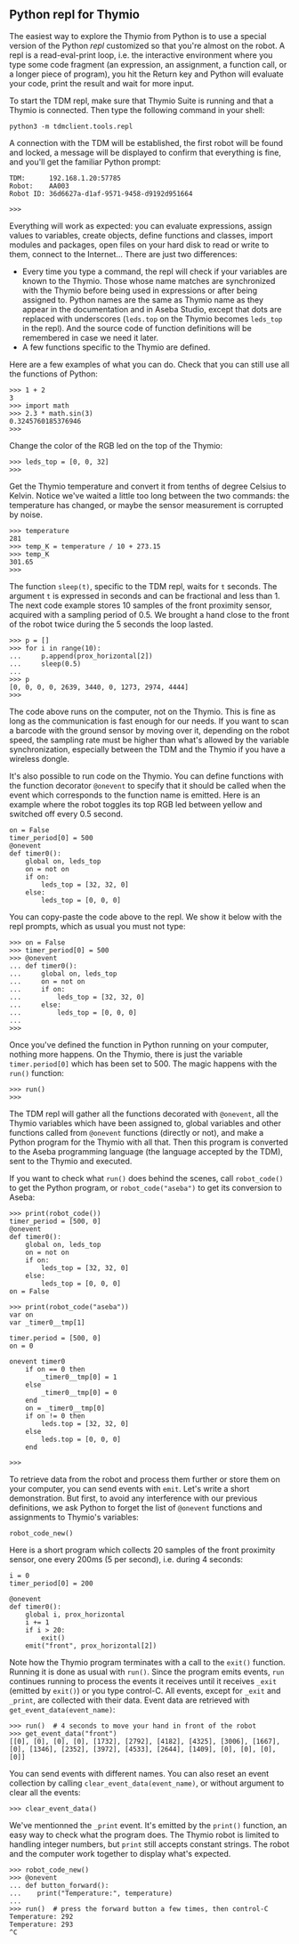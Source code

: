## Python repl for Thymio

The easiest way to explore the Thymio from Python is to use a special version of the Python _repl_ customized so that you're almost on the robot. A repl is a read-eval-print loop, i.e. the interactive environment where you type some code fragment (an expression, an assignment, a function call, or a longer piece of program), you hit the Return key and Python will evaluate your code, print the result and wait for more input.

To start the TDM repl, make sure that Thymio Suite is running and that a Thymio is connected. Then type the following command in your shell:
```
python3 -m tdmclient.tools.repl
```

A connection with the TDM will be established, the first robot will be found and locked, a message will be displayed to confirm that everything is fine, and you'll get the familiar Python prompt:
```
TDM:      192.168.1.20:57785
Robot:    AA003
Robot ID: 36d6627a-d1af-9571-9458-d9192d951664

>>>
```

Everything will work as expected: you can evaluate expressions, assign values to variables, create objects, define functions and classes, import modules and packages, open files on your hard disk to read or write to them, connect to the Internet... There are just two differences:
- Every time you type a command, the repl will check if your variables are known to the Thymio. Those whose name matches are synchronized with the Thymio before being used in expressions or after being assigned to. Python names are the same as Thymio name as they appear in the documentation and in Aseba Studio, except that dots are replaced with underscores (`leds.top` on the Thymio becomes `leds_top` in the repl). And the source code of function definitions will be remembered in case we need it later.
- A few functions specific to the Thymio are defined.

Here are a few examples of what you can do. Check that you can still use all the functions of Python:
```
>>> 1 + 2
3
>>> import math
>>> 2.3 * math.sin(3)
0.3245760185376946
>>>
```

Change the color of the RGB led on the top of the Thymio:
```
>>> leds_top = [0, 0, 32]
>>>
```

Get the Thymio temperature and convert it from tenths of degree Celsius to Kelvin. Notice we've waited a little too long between the two commands: the temperature has changed, or maybe the sensor measurement is corrupted by noise.
```
>>> temperature
281
>>> temp_K = temperature / 10 + 273.15
>>> temp_K
301.65
>>>
```

The function `sleep(t)`, specific to the TDM repl, waits for `t` seconds. The argument `t` is expressed in seconds and can be fractional and less than 1. The next code example stores 10 samples of the front proximity sensor, acquired with a sampling period of 0.5. We brought a hand close to the front of the robot twice during the 5 seconds the loop lasted.
```
>>> p = []
>>> for i in range(10):
...     p.append(prox_horizontal[2])
...     sleep(0.5)
...
>>> p
[0, 0, 0, 0, 2639, 3440, 0, 1273, 2974, 4444]
>>>
```

The code above runs on the computer, not on the Thymio. This is fine as long as the communication is fast enough for our needs. If you want to scan a barcode with the ground sensor by moving over it, depending on the robot speed, the sampling rate must be higher than what's allowed by the variable synchronization, especially between the TDM and the Thymio if you have a wireless dongle.

It's also possible to run code on the Thymio. You can define functions with the function decorator `@onevent` to specify that it should be called when the event which corresponds to the function name is emitted. Here is an example where the robot toggles its top RGB led between yellow and switched off every 0.5 second.
```
on = False
timer_period[0] = 500
@onevent
def timer0():
    global on, leds_top
    on = not on
    if on:
        leds_top = [32, 32, 0]
    else:
        leds_top = [0, 0, 0]
```

You can copy-paste the code above to the repl. We show it below with the repl prompts, which as usual you must not type:
```
>>> on = False
>>> timer_period[0] = 500
>>> @onevent
... def timer0():
...     global on, leds_top
...     on = not on
...     if on:
...         leds_top = [32, 32, 0]
...     else:
...         leds_top = [0, 0, 0]
...
>>>
```

Once you've defined the function in Python running on your computer, nothing more happens. On the Thymio, there is just the variable `timer.period[0]` which has been set to 500. The magic happens with the `run()` function:
```
>>> run()
>>>
```

The TDM repl will gather all the functions decorated with `@onevent`, all the Thymio variables which have been assigned to, global variables and other functions called from `@onevent` functions (directly or not), and make a Python program for the Thymio with all that. Then this program is converted to the Aseba programming language (the language accepted by the TDM), sent to the Thymio and executed.

If you want to check what `run()` does behind the scenes, call `robot_code()` to get the Python program, or `robot_code("aseba")` to get its conversion to Aseba:
```
>>> print(robot_code())
timer_period = [500, 0]
@onevent
def timer0():
    global on, leds_top
    on = not on
    if on:
        leds_top = [32, 32, 0]
    else:
        leds_top = [0, 0, 0]
on = False

>>> print(robot_code("aseba"))
var on
var _timer0__tmp[1]

timer.period = [500, 0]
on = 0

onevent timer0
    if on == 0 then
        _timer0__tmp[0] = 1
    else
        _timer0__tmp[0] = 0
    end
    on = _timer0__tmp[0]
    if on != 0 then
        leds.top = [32, 32, 0]
    else
        leds.top = [0, 0, 0]
    end

>>>
```

To retrieve data from the robot and process them further or store them on your computer, you can send events with `emit`. Let's write a short demonstration. But first, to avoid any interference with our previous definitions, we ask Python to forget the list of `@onevent` functions and assignments to Thymio's variables:
```
robot_code_new()
```

Here is a short program which collects 20 samples of the front proximity sensor, one every 200ms (5 per second), i.e. during 4 seconds:
```
i = 0
timer_period[0] = 200

@onevent
def timer0():
    global i, prox_horizontal
    i += 1
    if i > 20:
        exit()
    emit("front", prox_horizontal[2])
```

Note how the Thymio program terminates with a call to the `exit()` function. Running it is done as usual with `run()`. Since the program emits events, `run` continues running to process the events it receives until it receives `_exit` (emitted by `exit()`) or you type control-C. All events, except for `_exit` and `_print`, are collected with their data. Event data are retrieved with `get_event_data(event_name)`:
```
>>> run()  # 4 seconds to move your hand in front of the robot
>>> get_event_data("front")
[[0], [0], [0], [0], [1732], [2792], [4182], [4325], [3006], [1667], [0], [1346], [2352], [3972], [4533], [2644], [1409], [0], [0], [0], [0]]
```

You can send events with different names. You can also reset an event collection by calling `clear_event_data(event_name)`, or without argument to clear all the events:
```
>>> clear_event_data()
```

We've mentionned the `_print` event. It's emitted by the `print()` function, an easy way to check what the program does. The Thymio robot is limited to handling integer numbers, but `print` still accepts constant strings. The robot and the computer work together to display what's expected.
```
>>> robot_code_new()
>>> @onevent
... def button_forward():
...    print("Temperature:", temperature)
...
>>> run()  # press the forward button a few times, then control-C
Temperature: 292
Temperature: 293
^C
```
